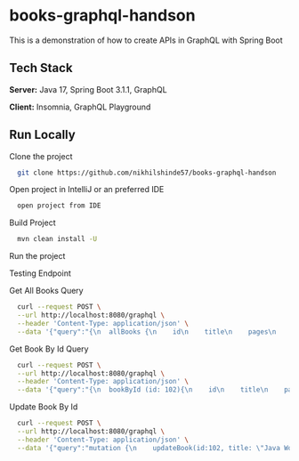 # books-graphql-handson
This is a demonstration of how to create APIs in GraphQL with Spring Boot





## Tech Stack


**Server:** Java 17, Spring Boot 3.1.1, GraphQL

**Client:** Insomnia, GraphQL Playground
## Run Locally

Clone the project

```bash
  git clone https://github.com/nikhilshinde57/books-graphql-handson
```

Open project in IntelliJ or an preferred IDE

```bash
  open project from IDE
```

Build Project

```bash
  mvn clean install -U
```

Run the project 

Testing Endpoint

Get All Books Query 
```bash
  curl --request POST \
  --url http://localhost:8080/graphql \
  --header 'Content-Type: application/json' \
  --data '{"query":"{\n  allBooks {\n    id\n    title\n    pages\n    author {\n      name\n    }\n  }\n}"}'
```

Get Book By Id Query
```bash
  curl --request POST \
  --url http://localhost:8080/graphql \
  --header 'Content-Type: application/json' \
  --data '{"query":"{\n  bookById (id: 102){\n    id\n    title\n    pages\n    author {\n      name\n    }\n  }\n}"}'
```

Update Book By Id 
```bash
  curl --request POST \
  --url http://localhost:8080/graphql \
  --header 'Content-Type: application/json' \
  --data '{"query":"mutation {\n    updateBook(id:102, title: \"Java World v3\") {\n        id\n        title\n        pages\n    }\n}"}'
```
